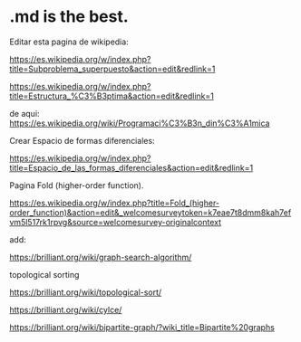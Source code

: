 # .md is the best.

Editar esta pagina de wikipedia:

https://es.wikipedia.org/w/index.php?title=Subproblema_superpuesto&action=edit&redlink=1

https://es.wikipedia.org/w/index.php?title=Estructura_%C3%B3ptima&action=edit&redlink=1

de aqui: https://es.wikipedia.org/wiki/Programaci%C3%B3n_din%C3%A1mica



Crear Espacio de formas diferenciales:

https://es.wikipedia.org/w/index.php?title=Espacio_de_las_formas_diferenciales&action=edit&redlink=1



Pagina Fold (higher-order function).

https://es.wikipedia.org/w/index.php?title=Fold_(higher-order_function)&action=edit&_welcomesurveytoken=k7eae7t8dmm8kah7efvm5l517rk1rpvg&source=welcomesurvey-originalcontext



add:

https://brilliant.org/wiki/graph-search-algorithm/

topological sorting

https://brilliant.org/wiki/topological-sort/

https://brilliant.org/wiki/cylce/

https://brilliant.org/wiki/bipartite-graph/?wiki_title=Bipartite%20graphs





